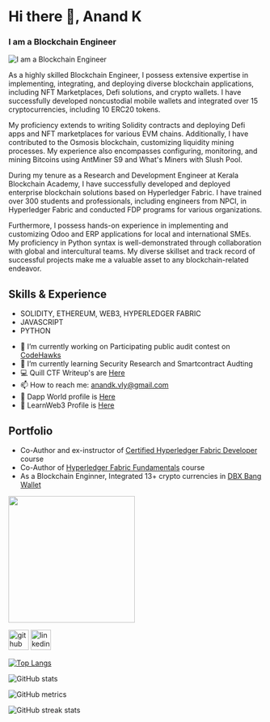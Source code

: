 # Hi there 👋, Anand K
### I am a Blockchain Engineer
![I am a Blockchain Engineer](https://media.licdn.com/dms/image/D5616AQGpGkzISSqACw/profile-displaybackgroundimage-shrink_350_1400/0/1686934140385?e=1695859200&v=beta&t=3u1p9S4EsaiA54m1sQXSD6It-0YZ28tyTAL08t2BVaE)

As a highly skilled Blockchain Engineer, I possess extensive expertise in implementing, integrating, and deploying diverse blockchain applications, including NFT Marketplaces, Defi solutions, and crypto wallets. I have successfully developed noncustodial mobile wallets and integrated over 15 cryptocurrencies, including 10 ERC20 tokens.

My proficiency extends to writing Solidity contracts and deploying Defi apps and NFT marketplaces for various EVM chains. Additionally, I have contributed to the Osmosis blockchain, customizing liquidity mining processes. My experience also encompasses configuring, monitoring, and mining Bitcoins using AntMiner S9 and What's Miners with Slush Pool.

During my tenure as a Research and Development Engineer at Kerala Blockchain Academy, I have successfully developed and deployed enterprise blockchain solutions based on Hyperledger Fabric. I have trained over 300 students and professionals, including engineers from NPCI, in Hyperledger Fabric and conducted FDP programs for various organizations.

Furthermore, I possess hands-on experience in implementing and customizing Odoo and ERP applications for local and international SMEs. My proficiency in Python syntax is well-demonstrated through collaboration with global and intercultural teams. My diverse skillset and track record of successful projects make me a valuable asset to any blockchain-related endeavor.

## Skills & Experience
* SOLIDITY, ETHEREUM, WEB3, HYPERLEDGER FABRIC
* JAVASCRIPT
* PYTHON

- 🔭 I’m currently working on Participating public audit contest on [CodeHawks](https://www.codehawks.com/profile/clk75injq0004l908x4ygb7bp)
- 🌱 I’m currently learning Security Research and Smartcontract Audting
- 💻 Quill CTF Writeup's are [Here](https://github.com/AnandkKumaran/QuillAcademy/blob/main/QuillCTFChallanges/README.md)
- 📫 How to reach me: anandk.vly@gmail.com
- 📖 Dapp World profile is [Here](https://dapp-world.com/soul/@anandk)
- 🐝 LearnWeb3 Profile is [Here](https://learnweb3.io/u/Anand%20K/)

## Portfolio
* Co-Author and ex-instructor of <a href="https://learn.kba.ai/course/certified-hyperledger-fabric-developer/">Certified Hyperledger Fabric Developer</a> course
* Co-Author of <a href="https://learn.kba.ai/course/hyperledger-fabric-fundamentals/">Hyperledger Fabric Fundamentals</a> course
* As a Blockchain Enginner, Integrated 13+ crypto currencies in <a href="dbxbang.com">DBX Bang Wallet</a>
<p><a href="dbxbang.com"><img src='https://github.com/AnandkKumaran/AnandkKumaran/blob/main/video6.gif' width='250'/></a></p>

[<img src='https://cdn.jsdelivr.net/npm/simple-icons@3.0.1/icons/github.svg' alt='github' height='40'>](https://github.com/anandkKumaran)  [<img src='https://cdn.jsdelivr.net/npm/simple-icons@3.0.1/icons/linkedin.svg' alt='linkedin' height='40'>](https://www.linkedin.com/in/anand-k-kumaran/)  


[![Top Langs](https://github-readme-stats.vercel.app/api/top-langs/?username=anandkKumaran)](https://github.com/anuraghazra/github-readme-stats)

![GitHub stats](https://github-readme-stats.vercel.app/api?username=anandkKumaran&show_icons=true)  

![GitHub metrics](https://metrics.lecoq.io/anandkKumaran)  

![GitHub streak stats](https://streak-stats.demolab.com/?user=anandkKumaran)  





<!--
**AnandkKumaran/AnandkKumaran** is a ✨ _special_ ✨ repository because its `README.md` (this file) appears on your GitHub profile.

Here are some ideas to get you started:

- 🔭 I’m currently working on ...
- 🌱 I’m currently learning ...
- 👯 I’m looking to collaborate on ...
- 🤔 I’m looking for help with ...
- 💬 Ask me about ...
- 📫 How to reach me: ...
- 😄 Pronouns: ...
- ⚡ Fun fact: ...
-->
